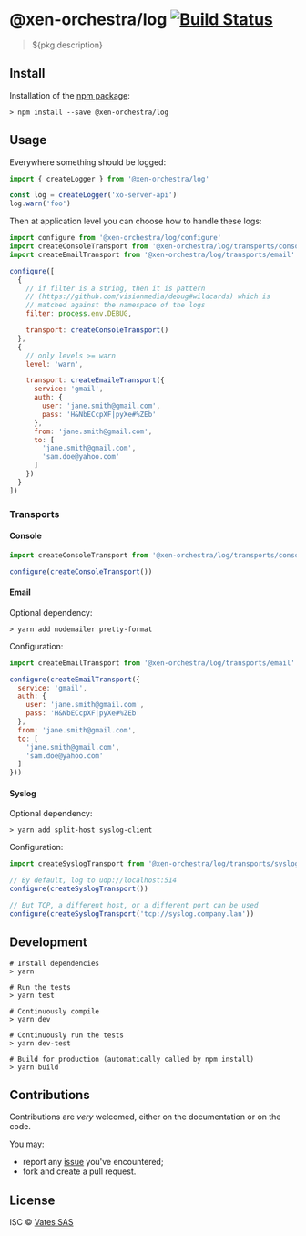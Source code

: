 # @xen-orchestra/log [![Build Status](https://travis-ci.org/vatesfr/xen-orchestra.png?branch=master)](https://travis-ci.org/vatesfr/xen-orchestra)

> ${pkg.description}

## Install

Installation of the [npm package](https://npmjs.org/package/@xen-orchestra/log):

```
> npm install --save @xen-orchestra/log
```

## Usage

Everywhere something should be logged:

```js
import { createLogger } from '@xen-orchestra/log'

const log = createLogger('xo-server-api')
log.warn('foo')
```

Then at application level you can choose how to handle these logs:

```js
import configure from '@xen-orchestra/log/configure'
import createConsoleTransport from '@xen-orchestra/log/transports/console'
import createEmailTransport from '@xen-orchestra/log/transports/email'

configure([
  {
    // if filter is a string, then it is pattern
    // (https://github.com/visionmedia/debug#wildcards) which is
    // matched against the namespace of the logs
    filter: process.env.DEBUG,

    transport: createConsoleTransport()
  },
  {
    // only levels >= warn
    level: 'warn',

    transport: createEmaileTransport({
      service: 'gmail',
      auth: {
        user: 'jane.smith@gmail.com',
        pass: 'H&NbECcpXF|pyXe#%ZEb'
      },
      from: 'jane.smith@gmail.com',
      to: [
        'jane.smith@gmail.com',
        'sam.doe@yahoo.com'
      ]
    })
  }
])
```

### Transports

#### Console

```js
import createConsoleTransport from '@xen-orchestra/log/transports/console'

configure(createConsoleTransport())
```

#### Email

Optional dependency:

```
> yarn add nodemailer pretty-format
```

Configuration:

```js
import createEmailTransport from '@xen-orchestra/log/transports/email'

configure(createEmailTransport({
  service: 'gmail',
  auth: {
    user: 'jane.smith@gmail.com',
    pass: 'H&NbECcpXF|pyXe#%ZEb'
  },
  from: 'jane.smith@gmail.com',
  to: [
    'jane.smith@gmail.com',
    'sam.doe@yahoo.com'
  ]
}))
```

#### Syslog

Optional dependency:

```
> yarn add split-host syslog-client
```

Configuration:

```js
import createSyslogTransport from '@xen-orchestra/log/transports/syslog'

// By default, log to udp://localhost:514
configure(createSyslogTransport())

// But TCP, a different host, or a different port can be used
configure(createSyslogTransport('tcp://syslog.company.lan'))
```

## Development

```
# Install dependencies
> yarn

# Run the tests
> yarn test

# Continuously compile
> yarn dev

# Continuously run the tests
> yarn dev-test

# Build for production (automatically called by npm install)
> yarn build
```

## Contributions

Contributions are *very* welcomed, either on the documentation or on
the code.

You may:

- report any [issue](https://github.com/vatesfr/xo-web/issues/)
  you've encountered;
- fork and create a pull request.

## License

ISC © [Vates SAS](https://vates.fr)
